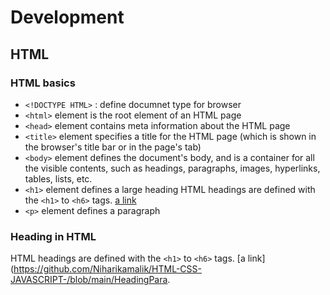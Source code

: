 # Development 
## HTML 
### HTML basics 

* `<!DOCTYPE HTML>` : define documnet type for browser 
* `<html>` element is the root element of an HTML page
* `<head>` element contains meta information about the HTML page
* `<title>` element specifies a title for the HTML page (which is shown in the browser's title bar or in the page's tab)
* `<body>` element defines the document's body, and is a container for all the visible contents, such as headings, paragraphs, images, hyperlinks, tables, lists, etc.
* `<h1>` element defines a large heading
    HTML headings are defined with the `<h1>` to `<h6>` tags. [a link](https://github.com/Niharikamalik/HTML-CSS-JAVASCRIPT-/blob/main/HeadingPara.html)
* `<p>` element defines a paragraph
  

### Heading in HTML 
HTML headings are defined with the `<h1>` to `<h6>` tags. [a link](https://github.com/Niharikamalik/HTML-CSS-JAVASCRIPT-/blob/main/HeadingPara.